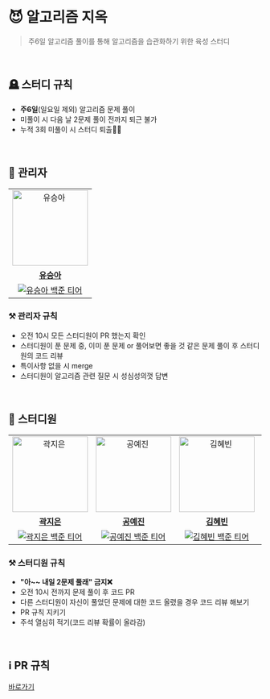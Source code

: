 # 😈 알고리즘 지옥
> 주6일 알고리즘 풀이를 통해 알고리즘을 습관화하기 위한 육성 스터디

<br />

## 🪦 스터디 규칙
- <strong>주6일</strong>(일요일 제외) 알고리즘 문제 풀이
- 미풀이 시 다음 날 2문제 풀이 전까지 퇴근 불가
- 누적 3회 미풀이 시 스터디 퇴출👼🏻

<br />

## 👹 관리자
<table>
  <tr>
    <td align="center">
      <a href="https://github.com/SeungAh-Yoo99">
        <img src="https://github.com/SeungAh-Yoo99.png" alt="유승아" width="150" height="150"/>
      </a>
    </td>
  </tr>
   <tr>
    <td align="center">
      <a href="https://github.com/SeungAh-Yoo99">
        <b>유승아</b>
      </a>
    </td>
  </tr>
   <tr>
    <td align="center">
      <a href="https://solved.ac/ysa8497">
        <img src="http://mazassumnida.wtf/api/mini/generate_badge?boj=ysa8497" alt="유승아 백준 티어" />
      </a>
    </td>
  </tr>
</table>

### ⚒️ 관리자 규칙
- 오전 10시 모든 스터디원이 PR 했는지 확인
- 스터디원이 푼 문제 중, 이미 푼 문제 or 풀어보면 좋을 것 같은 문제 풀이 후 스터디원의 코드 리뷰
- 특이사항 없을 시 merge
- 스터디원이 알고리즘 관련 질문 시 성심성의껏 답변

<br />

## 🩻 스터디원
<table>
  <tr>
    <td align="center">
      <a href="https://github.com/Jieun-KWAK">
        <img src="https://github.com/Jieun-KWAK.png" alt="곽지은" width="150" height="150"/>
      </a>
    </td>
    <td align="center">
      <a href="https://github.com/yaejinkong">
        <img src="https://github.com/yaejinkong.png" alt="공예진" width="150" height="150"/>
      </a>
    </td>
    <td align="center">
      <a href="https://github.com/qbobl5">
        <img src="https://github.com/qbobl5.png" alt="김혜빈" width="150" height="150"/>
      </a>
    </td>
    <td align="center">
      <a href="https://github.com/seonmin5">
        <img src="https://github.com/seonmin5.png" alt="오선민" width="150" height="150"/>
      </a>
    </td>
    <td align="center">
      <a href="https://github.com/doyi0107">
        <img src="https://github.com/doyi0107.png" alt="이도이" width="150" height="150"/>
      </a>
    </td>
  </tr>
   <tr>
    <td align="center">
      <a href="https://github.com/Jieun-KWAK">
        <b>곽지은</b>
      </a>
    </td>
     <td align="center">
      <a href="https://github.com/yaejinkong">
        <b>공예진</b>
      </a>
    </td>
     <td align="center">
      <a href="https://github.com/qbobl5">
        <b>김혜빈</b>
      </a>
    </td>
     <td align="center">
      <a href="https://github.com/seonmin5">
        <b>오선민</b>
      </a>
    </td>
     <td align="center">
      <a href="https://github.com/doyi0107">
        <b>이도이</b>
      </a>
    </td>
  </tr>
   <tr>
    <td align="center">
      <a href="https://solved.ac/jieun4763">
        <img src="http://mazassumnida.wtf/api/mini/generate_badge?boj=jieun4763" alt="곽지은 백준 티어" />
      </a>
    </td>
     <td align="center">
      <a href="https://solved.ac/kong0910a">
        <img src="http://mazassumnida.wtf/api/mini/generate_badge?boj=kong0910a" alt="공예진 백준 티어" />
      </a>
    </td>
     <td align="center">
      <a href="https://solved.ac/ddddd99">
        <img src="http://mazassumnida.wtf/api/mini/generate_badge?boj=ddddd99" alt="김혜빈 백준 티어" />
      </a>
    </td>
     <td align="center">
      <a href="https://solved.ac/5hamtori">
        <img src="http://mazassumnida.wtf/api/mini/generate_badge?boj=5hamtori" alt="오선민 백준 티어" />
      </a>
    </td>
     <td align="center">
      <a href="https://solved.ac/doyi9917">
        <img src="http://mazassumnida.wtf/api/mini/generate_badge?boj=doyi9917" alt="이도이 백준 티어" />
      </a>
    </td>
  </tr>
</table>

### ⚒️ 스터디원 규칙
- <strong>"아~~ 내일 2문제 풀래" 금지❌</strong>
- 오전 10시 전까지 문제 풀이 후 코드 PR
- 다른 스터디원이 자신이 풀었던 문제에 대한 코드 올렸을 경우 코드 리뷰 해보기
- PR 규칙 지키기
- 주석 열심히 적기(코드 리뷰 확률이 올라감)

<br />

## ℹ️ PR 규칙
<a href="https://github.com/SeungAh-Yoo99/Hell-of-Algorithms/blob/main/PullRequest.md">바로가기</a>
